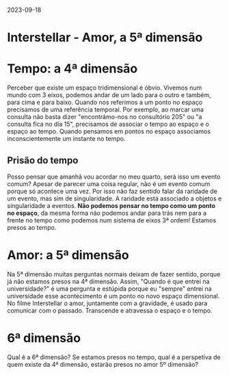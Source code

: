 2023-09-18
# Interstellar - Amor, a 5ª dimensão

# Tempo: a 4ª dimensão
Perceber que existe um espaço tridimensional é óbvio. Vivemos num mundo com 3 eixos, podemos andar de um
lado para o outro e também, para cima e para baixo. Quando nos referimos a um ponto no espaço precisamos
de uma referência temporal. Por exemplo, ao marcar uma consulta não basta dizer "encontrámo-nos no
consultório 205" ou "a consulta fica no dia 15", precisamos de associar o tempo ao espaço e o espaço ao
tempo. Quando pensamos em pontos no espaço associamos inconscientemente um instante no tempo.

## Prisão do tempo
Posso pensar que amanhã vou acordar no meu quarto, será isso um evento comum? Apesar de parecer uma
coisa regular, não é um evento comum porque só acontece uma vez. Por isso não faz sentido falar da
raridade de um evento, mas sim de singularidade. A raridade está associado a objetos e singularidade a
eventos. **Não podemos pensar no tempo como um ponto no espaço**, da mesma forma não podemos andar para trás
nem para a frente no tempo como podemos num sistema de eixos 3ª ordem! Estamos presos ao tempo.

# Amor: a 5ª dimensão
Na 5ª dimensão muitas perguntas normais deixam de fazer sentido, porque já não estamos presos na 4ª
dimensão. Assim, "Quando é que entrei na universidade?" é uma pergunta e estúpida porque eu "sempre" entrei na
universidade esse acontecimento é um ponto no novo espaço dimensional.
No filme Interstellar o amor, juntamente com a gravidade, é usado para comunicar com o passado. Transcende
e atravessa o espaço e o tempo.

# 6ª dimensão
Qual é a 6ª dimensão?
Se estamos presos no tempo, qual é a perspetiva de quem existe da 4ª dimensão, estarão presos no amor 5º
dimensão?
